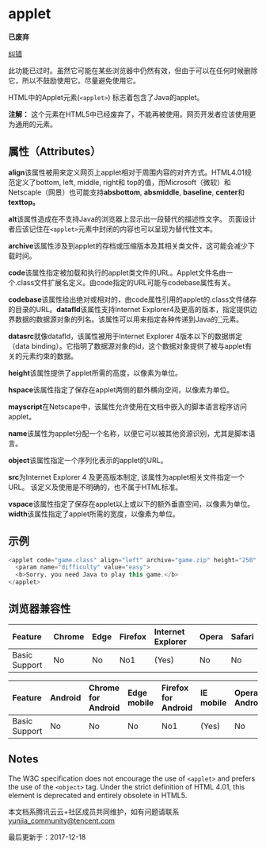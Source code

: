 # applet

**已废弃**



[纠错](javascript:;)

此功能已过时。虽然它可能在某些浏览器中仍然有效，但由于可以在任何时候删除它，所以不鼓励使用它。尽量避免使用它。

HTML中的Applet元素(`<applet>`) 标志着包含了Java的applet。





**注解：** 这个元素在HTML5中已经废弃了，不能再被使用。网页开发者应该使用更为通用的元素。

## 属性（Attributes）



**align**该属性被用来定义网页上applet相对于周围内容的对齐方式。HTML4.01规范定义了bottom, left, middle, right和 top的值，而Microsoft（微软）和Netscaple（网景）也可能支持**absbottom**, **absmiddle**, **baseline**, **center**和**texttop。**

**alt**该属性造成在不支持Java的浏览器上显示出一段替代的描述性文字。 页面设计者应该记住在`<applet>`元素中封闭的内容也可以呈现为替代性文本。

**archive**该属性涉及到applet的存档或压缩版本及其相关类文件，这可能会减少下载时间。

**code**该属性指定被加载和执行的applet类文件的URL。Applet文件名由一个.class文件扩展名定义。由code指定的URL可能与codebase属性有关。

**codebase**该属性给出绝对或相对的，由code属性引用的applet的.class文件储存的目录的URL。**datafld**该属性支持Internet Explorer4及更高的版本，指定提供边界数据的数据源对象的列名。该属性可以用来指定各种传递到Java的[``](https://developer.mozilla.org/zh-CN/docs/Web/HTML/Element/param)元素。

**datasrc**就像datafld，该属性被用于Internet Explorer 4版本以下的数据绑定（data binding）。它指明了数据源对象的id，这个数据对象提供了被与applet有关的元素约束的数据。

**height**该属性提供了applet所需的高度，以像素为单位。

**hspace**该属性指定了保存在applet两侧的额外横向空间，以像素为单位。

**mayscript**在Netscape中，该属性允许使用在文档中嵌入的脚本语言程序访问applet。

**name**该属性为applet分配一个名称，以便它可以被其他资源识别，尤其是脚本语言。

**object**该属性指定一个序列化表示的applet的URL。

**src**为Internet Explorer 4 及更高版本制定, 该属性为applet相关文件指定一个URL。 该定义及使用是不明确的，也不属于HTML标准。

**vspace**该属性指定了保存在applet以上或以下的额外垂直空间，以像素为单位。**width**该属性指定了applet所需的宽度，以像素为单位。



## 示例

```javascript
<applet code="game.class" align="left" archive="game.zip" height="250" width="350">
  <param name="difficulty" value="easy">
  <b>Sorry, you need Java to play this game.</b>
</applet>
```

## 浏览器兼容性

| Feature       | Chrome | Edge | Firefox | Internet Explorer | Opera | Safari |
| :------------ | :----- | :--- | :------ | :---------------- | :---- | :----- |
| Basic Support | No     | No   | No1     | (Yes)             | No    | No     |

| Feature       | Android | Chrome for Android | Edge mobile | Firefox for Android | IE mobile | Opera Android | iOS Safari |
| :------------ | :------ | :----------------- | :---------- | :------------------ | :-------- | :------------ | :--------- |
| Basic Support | No      | No                 | No          | No1                 | (Yes)     | No            | No         |

## Notes

The W3C specification does not encourage the use of `<applet>` and prefers the use of the `<object>` tag. Under the strict definition of HTML 4.01, this element is deprecated and entirely obsolete in HTML5.

本文档系腾讯云云+社区成员共同维护，如有问题请联系 yunjia_community@tencent.com

最后更新于：2017-12-18